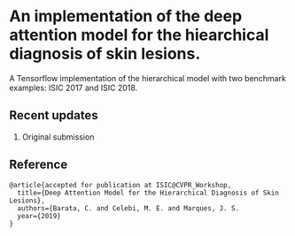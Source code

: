 # An implementation of the deep attention model for the hiearchical diagnosis of skin lesions.
A Tensorflow implementation of the hierarchical model with two benchmark examples: ISIC 2017 and ISIC 2018.

## Recent updates
1. Original submission


## Reference

```
@article{accepted for publication at ISIC@CVPR_Workshop,
  title={Deep Attention Model for the Hierarchical Diagnosis of Skin Lesions},
  authors={Barata, C. and Celebi, M. E. and Marques, J. S.
  year={2019}
}
```
